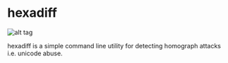 # hexadiff
![alt tag](http://i.imgur.com/TwDsUCj.png)


hexadiff is a simple command line utility for detecting homograph attacks i.e. unicode abuse.
